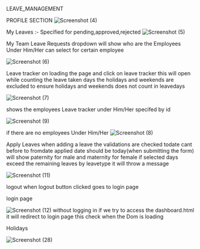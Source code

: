 LEAVE_MANAGEMENT

PROFILE SECTION
![Screenshot (4)](https://github.com/user-attachments/assets/4fdbd5ca-7afa-4749-9891-b66638437b36)

My Leaves :-
  Specified for pending,approved,rejected
![Screenshot (5)](https://github.com/user-attachments/assets/6e0c56ff-1b9d-41b6-8386-ddc6806428da)


My Team Leave Requests
   dropdown will show who are the Employees Under Him/Her
   can select for certain employee
  
![Screenshot (6)](https://github.com/user-attachments/assets/06c1faaa-e72f-478e-8133-097bf86093cf)

Leave tracker 
on loading the page and click on leave tracker this will open
while counting the leave taken days the holidays and weekends are excluded to ensure holidays and weekends does not count in leavedays

![Screenshot (7)](https://github.com/user-attachments/assets/6e29248d-6a3d-4c82-969e-e1cceb0cdc70)



shows the employees Leave tracker under Him/Her specifed by id

![Screenshot (9)](https://github.com/user-attachments/assets/c2591574-dd9e-4790-b0ef-23f53648d1fe)

if there are no employees Under Him/Her
![Screenshot (8)](https://github.com/user-attachments/assets/e65b3862-4aec-42ff-9e4f-84d00028f3ea)

Apply Leaves
when adding a leave the validations are checked
     todate cant before to fromdate
     applied date should be today(when submitting the form)
     will show paternity for male and maternity for female
     if selected days  exceed the remaining leaves by leavetype it will 
     throw  a message
     
     
![Screenshot (11)](https://github.com/user-attachments/assets/28369254-99d3-47b9-9254-4da76cab6133)

logout 
when logout button clicked goes to login page

login page

![Screenshot (12)](https://github.com/user-attachments/assets/decc76f7-93fd-4baa-ba8d-b162e991c821)
without logging in if we try to access the dashboard.html it will redirect to login page this check when the Dom is loading 


Holidays

![Screenshot (28)](https://github.com/user-attachments/assets/fc39e34e-e273-40f8-9de7-308022e3310b)



